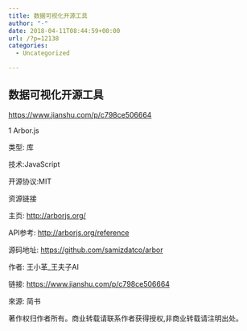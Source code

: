 ```yaml
---
title: 数据可视化开源工具
author: "-"
date: 2018-04-11T08:44:59+00:00
url: /?p=12138
categories:
  - Uncategorized

---
```

## 数据可视化开源工具
https://www.jianshu.com/p/c798ce506664

1 Arbor.js

类型: 库

技术:JavaScript

开源协议:MIT

资源链接

主页: http://arborjs.org/

API参考: http://arborjs.org/reference

源码地址: https://github.com/samizdatco/arbor

作者: 王小革_王夫子AI
  
链接: https://www.jianshu.com/p/c798ce506664
  
來源: 简书
  
著作权归作者所有。商业转载请联系作者获得授权,非商业转载请注明出处。